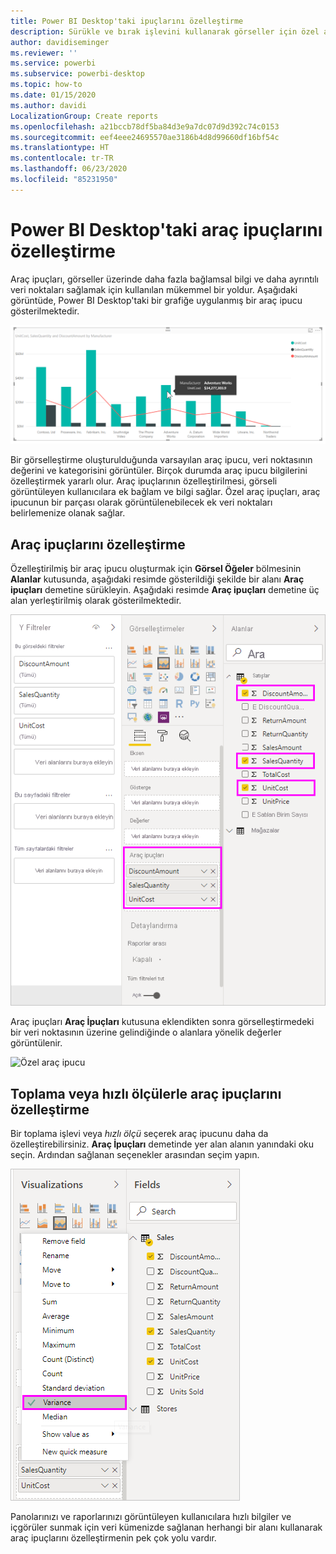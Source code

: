 ```yaml
---
title: Power BI Desktop'taki ipuçlarını özelleştirme
description: Sürükle ve bırak işlevini kullanarak görseller için özel araç ipuçları oluşturma
author: davidiseminger
ms.reviewer: ''
ms.service: powerbi
ms.subservice: powerbi-desktop
ms.topic: how-to
ms.date: 01/15/2020
ms.author: davidi
LocalizationGroup: Create reports
ms.openlocfilehash: a21bccb78df5ba84d3e9a7dc07d9d392c74c0153
ms.sourcegitcommit: eef4eee24695570ae3186b4d8d99660df16bf54c
ms.translationtype: HT
ms.contentlocale: tr-TR
ms.lasthandoff: 06/23/2020
ms.locfileid: "85231950"
---
```

# <a name="customize-tooltips-in-power-bi-desktop"></a>Power BI Desktop'taki araç ipuçlarını özelleştirme

Araç ipuçları, görseller üzerinde daha fazla bağlamsal bilgi ve daha ayrıntılı veri noktaları sağlamak için kullanılan mükemmel bir yoldur. Aşağıdaki görüntüde, Power BI Desktop'taki bir grafiğe uygulanmış bir araç ipucu gösterilmektedir.

![Varsayılan araç ipucu](media/desktop-custom-tooltips/custom-tooltips-1.png)

Bir görselleştirme oluşturulduğunda varsayılan araç ipucu, veri noktasının değerini ve kategorisini görüntüler. Birçok durumda araç ipucu bilgilerini özelleştirmek yararlı olur. Araç ipuçlarının özelleştirilmesi, görseli görüntüleyen kullanıcılara ek bağlam ve bilgi sağlar. Özel araç ipuçları, araç ipucunun bir parçası olarak görüntülenebilecek ek veri noktaları belirlemenize olanak sağlar.

## <a name="how-to-customize-tooltips"></a>Araç ipuçlarını özelleştirme

Özelleştirilmiş bir araç ipucu oluşturmak için **Görsel Öğeler** bölmesinin **Alanlar** kutusunda, aşağıdaki resimde gösterildiği şekilde bir alanı **Araç ipuçları** demetine sürükleyin. Aşağıdaki resimde **Araç ipuçları** demetine üç alan yerleştirilmiş olarak gösterilmektedir.

![Araç ipucu alanları ekleme](media/desktop-custom-tooltips/custom-tooltips-2.png)

Araç ipuçları **Araç İpuçları** kutusuna eklendikten sonra görselleştirmedeki bir veri noktasının üzerine gelindiğinde o alanlara yönelik değerler görüntülenir.

![Özel araç ipucu](media/desktop-custom-tooltips/custom-tooltips-3.png)

## <a name="customizing-tooltips-with-aggregation-or-quick-measures"></a>Toplama veya hızlı ölçülerle araç ipuçlarını özelleştirme

Bir toplama işlevi veya *hızlı ölçü* seçerek araç ipucunu daha da özelleştirebilirsiniz. **Araç İpuçları** demetinde yer alan alanın yanındaki oku seçin. Ardından sağlanan seçenekler arasından seçim yapın.

![Hızlı ölçü ile araç ipucu](media/desktop-custom-tooltips/custom-tooltips-4.png)

Panolarınızı ve raporlarınızı görüntüleyen kullanıcılara hızlı bilgiler ve içgörüler sunmak için veri kümenizde sağlanan herhangi bir alanı kullanarak araç ipuçlarını özelleştirmenin pek çok yolu vardır.
